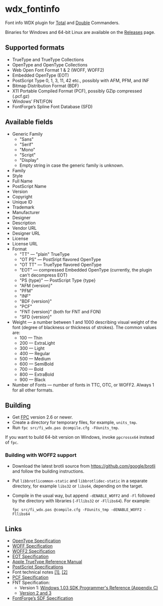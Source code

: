 # wdx_fontinfo

Font info WDX plugin for [Total][Total Commander]
and [Double][Double Commander] Commanders.

Binaries for Windows and 64-bit Linux are available on the
[Releases](https://github.com/danpla/wdx_fontinfo/releases/latest) page.


## Supported formats

* TrueType and TrueType Collections
* OpenType and OpenType Collections
* Web Open Font Format 1 & 2 (WOFF, WOFF2)
* Embedded OpenType (EOT)
* PostScript Type 0, 1, 3, 11, 42 etc., possibly with AFM, PFM, and INF
* Bitmap Distribution Format (BDF)
* X11 Portable Compiled Format (PCF), possibly GZip compressed (.pcf.gz)
* Windows’ FNT/FON
* FontForge’s Spline Font Database (SFD)


## Available fields

* Generic Family
    * "Sans"
    * "Serif"
    * "Mono"
    * "Script"
    * "Display"
    * Empty string in case the generic family is unknown.
* Family
* Style
* Full Name
* PostScript Name
* Version
* Copyright
* Unique ID
* Trademark
* Manufacturer
* Designer
* Description
* Vendor URL
* Designer URL
* License
* License URL
* Format
    * "TT" — "plain" TrueType
    * "OT PS" — PostSript flavored OpenType
    * "OT TT" — TrueType flavored OpenType
    * "EOT" — compressed Embedded OpenType (currently, the plugin can't
      decompress EOT)
    * "PS {type}" — PostScript Type {type}
    * "AFM {version}"
    * "PFM"
    * "INF"
    * "BDF {version}"
    * "PCF"
    * "FNT {version}" (both for FNT and FON)
    * "SFD {version}"
* Weight — a number between 1 and 1000 describing visual weight of the
    font (degree of blackness or thickness of strokes). The common
    values are:
    * 100 — Thin
    * 200 — ExtraLight
    * 300 — Light
    * 400 — Regular
    * 500 — Medium
    * 600 — SemiBold
    * 700 — Bold
    * 800 — ExtraBold
    * 900 — Black
* Number of Fonts — number of fonts in TTC, OTC, or WOFF2. Always 1 for all
  other formats.


## Building

* Get [FPC](https://www.freepascal.org/) version 2.6 or newer.
* Create a directory for temporary files, for example, `units_tmp`.
* Run `fpc src/fi_wdx.pas @compile.cfg -FUunits_tmp`.

If you want to build 64-bit version on Windows, invoke `ppcrossx64`
instead of `fpc`.

### Building with WOFF2 support

 *   Download the latest brotli source from https://github.com/google/brotli
     and follow the building instructions.

 *   Put `libbrotlicommon-static` and `libbrotlidec-static` in a separate
     directory, for example `libs32` or `libs64`, depending on the target.

 *   Compile in the usual way, but append `-dENABLE_WOFF2` and `-Fl`
     followed by the directory with libraries (`-Fllibs32` or
     `-Fllibs64`). For example:

         fpc src/fi_wdx.pas @compile.cfg -FUunits_tmp -dENABLE_WOFF2 -Fllibs64


## Links

* [OpenType Specification](https://www.microsoft.com/typography/otspec/)
* [WOFF Specification](http://www.w3.org/TR/WOFF/)
* [WOFF2 Specification](http://www.w3.org/TR/WOFF2/)
* [EOT Specification](http://www.w3.org/Submission/EOT/)
* [Apple TrueType Reference Manual](https://developer.apple.com/fonts/TrueType-Reference-Manual/)
* [PostScript Specifications](http://partners.adobe.com/public/developer/ps/index_specs.html)
* Font technical notes [[1]](http://www.adobe.com/devnet/font.html), [[2]](http://partners.adobe.com/public/developer/font/index.html)
* [PCF Specification](http://fontforge.github.io/pcf-format.html)
* FNT Specification:
    * Version 1: [Windows 1.03 SDK Programmer's Reference (Appendix C)](http://www.os2museum.com/files/docs/win10sdk/windows-1.03-sdk-prgref-1986.pdf)
    * [Version 2 and 3](https://support.microsoft.com/en-us/kb/65123)
* [FontForge’s SDF Specification](http://fontforge.github.io/en-US/documentation/developers/sfdformat/)


[Total Commander]: http://www.ghisler.com/
[Double Commander]: http://doublecmd.sourceforge.net/
